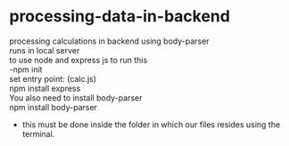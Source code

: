 # processing-data-in-backend
processing calculations in backend using body-parser
<br>
runs in local server
<br>
to use node and express js to run this
<br>
-npm init
<br>
set entry point: (calc.js)
<br>
npm install express
<br>
You also need to install body-parser
<br>
npm install body-parser
<br>

- this must be done inside the folder in which our files resides using the terminal.

